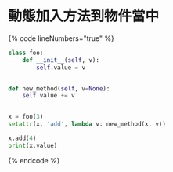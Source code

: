# 動態加入方法到物件當中

{% code lineNumbers="true" %}
```python
class foo:
    def __init__(self, v):
        self.value = v


def new_method(self, v=None):
    self.value += v


x = foo(3)
setattr(x, 'add', lambda v: new_method(x, v))

x.add(4)
print(x.value)
```
{% endcode %}
